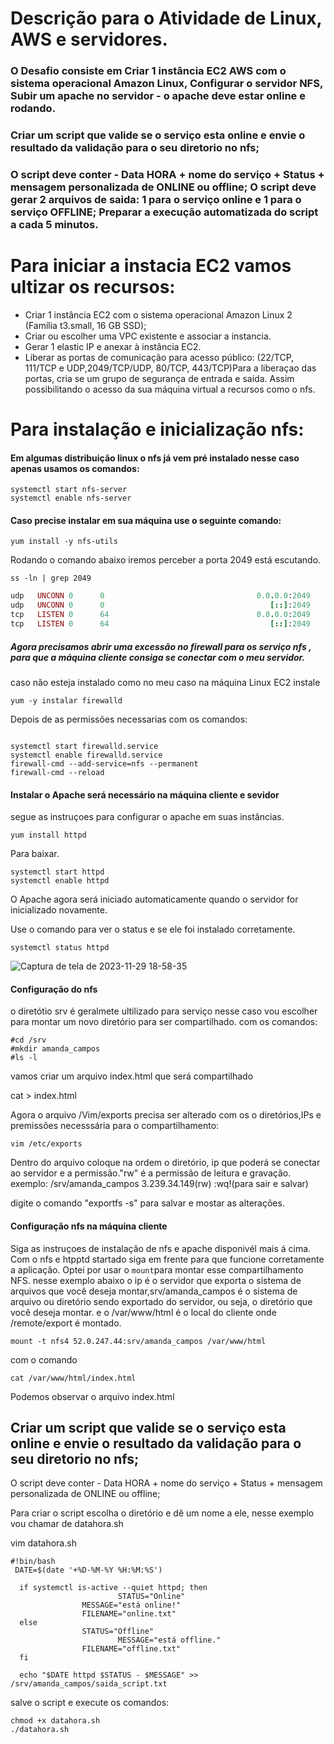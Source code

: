 # Descrição para o Atividade de Linux, AWS e servidores.


### O Desafio consiste em Criar 1 instância EC2 AWS com o sistema operacional Amazon Linux, Configurar o servidor NFS, Subir um apache no servidor - o apache deve estar online e rodando. 
### Criar um script que valide se o serviço esta online e envie o resultado da validação para o seu diretorio no nfs;
### O script deve conter - Data HORA + nome do serviço + Status + mensagem personalizada de ONLINE ou offline; O script deve gerar 2 arquivos de saida: 1 para o serviço online e 1 para o serviço OFFLINE; Preparar a execução automatizada do script a cada 5 minutos.


# Para iniciar a instacia EC2 vamos ultizar os recursos:
- Criar 1 instância EC2 com o sistema operacional Amazon Linux 2 (Família t3.small, 16 GB SSD);
- Criar ou escolher uma VPC existente e associar a instancia.
- Gerar 1 elastic IP e anexar à instância EC2.
- Liberar as portas de comunicação para acesso público: (22/TCP, 111/TCP e UDP,2049/TCP/UDP, 80/TCP, 443/TCP)Para a liberaçao das portas, cria se um grupo de segurança de entrada e saída. Assim possibilitando o acesso da sua máquina virtual a recursos como o nfs.


 # Para instalação e inicialização nfs:
#### Em algumas distribuição linux o nfs já vem pré instalado nesse caso apenas usamos os comandos:


 ```
 systemctl start nfs-server
 systemctl enable nfs-server

```
#### Caso precise instalar em sua máquina use o seguinte comando:

```
yum install -y nfs-utils

```
Rodando o comando abaixo iremos perceber a porta 2049 está escutando.
```
ss -ln | grep 2049
```
```ruby
udp   UNCONN 0      0                                  0.0.0.0:2049             0.0.0.0:*           
udp   UNCONN 0      0                                     [::]:2049                [::]:*           
tcp   LISTEN 0      64                                 0.0.0.0:2049             0.0.0.0:*           
tcp   LISTEN 0      64                                    [::]:2049                [::]:*
```

##### Agora precisamos abrir uma excessão no firewall para os serviço nfs , para que a máquina cliente consiga se conectar com o meu servidor.

caso não esteja instalado como no meu caso na máquina Linux EC2
instale
```
yum -y instalar firewalld

```
Depois de as permissões necessarias com os comandos:
```

systemctl start firewalld.service
systemctl enable firewalld.service
firewall-cmd --add-service=nfs --permanent
firewall-cmd --reload

```
#### Instalar o Apache será necessário na máquina cliente e sevidor 
segue as instruçoes para configurar o apache em suas instâncias.

```
yum install httpd
```
Para baixar.

```
systemctl start httpd
systemctl enable httpd
```
O Apache agora será iniciado automaticamente quando o servidor for inicializado novamente.

Use o comando para ver o status e se ele foi instalado corretamente.

```
systemctl status httpd
```
![Captura de tela de 2023-11-29 18-58-35](https://github.com/AmandaCampoos/Desafio/assets/138727208/e22da8b1-9666-4036-baa6-c646a761bd5c)

#### Configuração do nfs 
o diretótio srv é geralmete ultilizado para serviço nesse caso vou escolher para montar um novo diretório para ser compartilhado.
com os comandos:
```
#cd /srv
#mkdir amanda_campos
#ls -l
```
vamos criar um arquivo index.html que será compartilhado

cat > index.html

Agora o arquivo /Vim/exports precisa ser alterado com os o diretórios,IPs e premissões necesssária para o compartilhamento:
```
vim /etc/exports
```
Dentro do arquivo coloque na ordem o diretório, ip que poderá se conectar ao servidor e a permissão."rw" é a permissão de leitura e gravação.
exemplo:
/srv/amanda_campos 3.239.34.149(rw)
:wq!(para sair e salvar)

digite o comando "exportfs -s" para salvar e mostar as alterações.

#### Configuração nfs na máquina cliente 
Siga as instruçoes de instalação de nfs e apache disponivél mais á cima. Com o nfs e htpptd startado siga em frente para que funcione corretamente a aplicação.
Optei por usar o ```mount```para montar esse compartilhamento NFS. nesse exemplo abaixo o ip é o servidor que exporta o sistema de arquivos que você deseja montar,srv/amanda_campos é o sistema de arquivo ou diretório sendo exportado do servidor, ou seja, o diretório que você deseja montar. e o /var/www/html é o local do cliente onde /remote/export é montado.

```
mount -t nfs4 52.0.247.44:srv/amanda_campos /var/www/html

```
com o comando 

```
cat /var/www/html/index.html
```
Podemos observar o arquivo index.html 

## Criar um script que valide se o serviço esta online e envie o resultado da validação para o seu diretorio no nfs;
O script deve conter - Data HORA + nome do serviço + Status + mensagem personalizada de ONLINE ou offline;

Para criar o script escolha o diretório e dê um nome a ele, nesse exemplo vou chamar de datahora.sh

vim datahora.sh 
```
#!bin/bash
 DATE=$(date '+%D-%M-%Y %H:%M:%S')
  
  if systemctl is-active --quiet httpd; then
                        STATUS="Online"
                MESSAGE="está online!"
                FILENAME="online.txt"
  else
                STATUS="Offline"
                        MESSAGE="está offline."
                FILENAME="offline.txt"
  fi

  echo "$DATE httpd $STATUS - $MESSAGE" >> /srv/amanda_campos/saida_script.txt
```
salve o script e execute os comandos:

```
chmod +x datahora.sh
./datahora.sh

```







